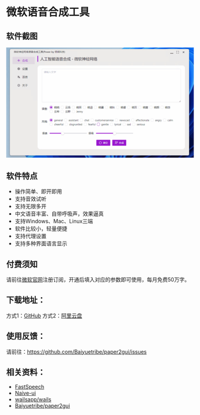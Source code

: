 # 微软语音合成工具

## 软件截图

![](../docs/images/microsoft_tts.gif)

## 软件特点

- 操作简单、即开即用
- 支持音效试听
- 支持无限多开
- 中文语音丰富、自带呼吸声，效果逼真
- 支持Windows、Mac、Linux三端
- 软件比较小，轻量便捷
- 支持代理设置
- 支持多种界面语言显示
  
## 付费须知

请前往[微软官网](https://azure.microsoft.com/zh-cn/services/cognitive-services/text-to-speech/#overview)注册订阅，开通后填入对应的参数即可使用，每月免费50万字。

## 下载地址：

方式1：[GitHub](https://github.com/Baiyuetribe/paper2gui/releases/tag/Published)
方式2：[阿里云盘](https://www.aliyundrive.com/s/2b4hyudGkni)

## 使用反馈：

请前往：https://github.com/Baiyuetribe/paper2gui/issues


## 相关资料：

- [FastSpeech](https://www.msra.cn/zh-cn/news/features/fastspeech2)
- [Naive-ui](https://www.naiveui.com/zh-CN/os-theme)
- [wailsapp/wails](https://github.com/wailsapp/wails)
- [Baiyuetribe/paper2gui](https://github.com/Baiyuetribe/paper2gui)